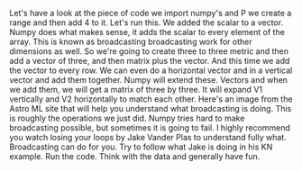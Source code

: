 Let's have a look at the piece of code we import numpy's and P we create a range and then add 4 to it. Let's run this. We added the scalar to a vector. Numpy does what makes sense, it adds the scalar to every element of the array. This is known as broadcasting broadcasting work for other dimensions as well. So we're going to create three to three metric and then add a vector of three, and then matrix plus the vector. And this time we add the vector to every row. We can even do a horizontal vector and in a vertical vector and add them together. Numpy will extend these. Vectors and when we add them, we will get a matrix of three by three. It will expand V1 vertically and V2 horizontally to match each other. Here's an image from the Astro ML site that will help you understand what broadcasting is doing. This is roughly the operations we just did. Numpy tries hard to make broadcasting possible, but sometimes it is going to fail. I highly recommend you watch losing your loops by Jake Vander Plas to understand fully what. Broadcasting can do for you. Try to follow what Jake is doing in his KN example. Run the code. Think with the data and generally have fun.